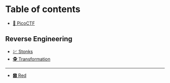 # Table of contents

* [🌌 PicoCTF](README.md)

## Reverse Engineering

* [💹 Stonks](reverse-engineering/stonks.md)
* [🕵 Transformation](reverse-engineering/transformation.md)

***

* [🅾 Red](red.md)
